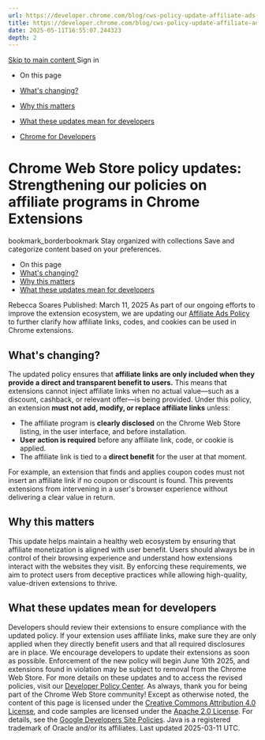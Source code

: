 ```yaml
---
url: https://developer.chrome.com/blog/cws-policy-update-affiliate-ads-2025?hl=en
title: https://developer.chrome.com/blog/cws-policy-update-affiliate-ads-2025?hl=en
date: 2025-05-11T16:55:07.244323
depth: 2
---
```


[ Skip to main content ](https://developer.chrome.com/blog/cws-policy-update-affiliate-ads-2025?hl=en#main-content)
Sign in


  * On this page
  * [What's changing?](https://developer.chrome.com/blog/cws-policy-update-affiliate-ads-2025?hl=en#whats_changing)
  * [Why this matters](https://developer.chrome.com/blog/cws-policy-update-affiliate-ads-2025?hl=en#why_this_matters)
  * [What these updates mean for developers](https://developer.chrome.com/blog/cws-policy-update-affiliate-ads-2025?hl=en#what_these_updates_mean_for_developers)


  * [ Chrome for Developers ](https://developer.chrome.com/)


#  Chrome Web Store policy updates: Strengthening our policies on affiliate programs in Chrome Extensions 
bookmark_borderbookmark Stay organized with collections  Save and categorize content based on your preferences.
  * On this page
  * [What's changing?](https://developer.chrome.com/blog/cws-policy-update-affiliate-ads-2025?hl=en#whats_changing)
  * [Why this matters](https://developer.chrome.com/blog/cws-policy-update-affiliate-ads-2025?hl=en#why_this_matters)
  * [What these updates mean for developers](https://developer.chrome.com/blog/cws-policy-update-affiliate-ads-2025?hl=en#what_these_updates_mean_for_developers)


Rebecca Soares 
Published: March 11, 2025 
As part of our ongoing efforts to improve the extension ecosystem, we are updating our [Affiliate Ads Policy](https://developer.chrome.com/docs/webstore/program-policies/affiliate-ads) to further clarify how affiliate links, codes, and cookies can be used in Chrome extensions.
## What's changing?
The updated policy ensures that **affiliate links are only included when they provide a direct and transparent benefit to users.** This means that extensions cannot inject affiliate links when no actual value—such as a discount, cashback, or relevant offer—is being provided.
Under this policy, an extension **must not add, modify, or replace affiliate links** unless:
  * The affiliate program is **clearly disclosed** on the Chrome Web Store listing, in the user interface, and before installation.
  * **User action is required** before any affiliate link, code, or cookie is applied.
  * The affiliate link is tied to a **direct benefit** for the user at that moment.


For example, an extension that finds and applies coupon codes must not insert an affiliate link if no coupon or discount is found. This prevents extensions from intervening in a user's browser experience without delivering a clear value in return.
## Why this matters
This update helps maintain a healthy web ecosystem by ensuring that affiliate monetization is aligned with user benefit. Users should always be in control of their browsing experience and understand how extensions interact with the websites they visit. By enforcing these requirements, we aim to protect users from deceptive practices while allowing high-quality, value-driven extensions to thrive.
## What these updates mean for developers
Developers should review their extensions to ensure compliance with the updated policy. If your extension uses affiliate links, make sure they are only applied when they directly benefit users and that all required disclosures are in place.
We encourage developers to update their extensions as soon as possible. Enforcement of the new policy will begin June 10th 2025, and extensions found in violation may be subject to removal from the Chrome Web Store.
For more details on these updates and to access the revised policies, visit our [Developer Policy Center](https://developer.chrome.com/docs/webstore/program-policies).
As always, thank you for being part of the Chrome Web Store community!
Except as otherwise noted, the content of this page is licensed under the [Creative Commons Attribution 4.0 License](https://creativecommons.org/licenses/by/4.0/), and code samples are licensed under the [Apache 2.0 License](https://www.apache.org/licenses/LICENSE-2.0). For details, see the [Google Developers Site Policies](https://developers.google.com/site-policies). Java is a registered trademark of Oracle and/or its affiliates.
Last updated 2025-03-11 UTC.


